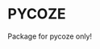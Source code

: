 # PYCOZE

Package for pycoze only!



<!-- For author only -->
<!-- pip install twine -->

<!-- 递增版本 -->
<!-- 删除build和dist文件夹 -->
<!-- python setup.py sdist bdist_wheel -->
<!-- twine upload dist/* -->